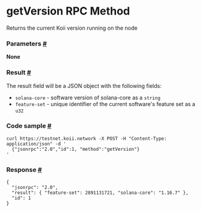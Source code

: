 # getVersion RPC Method 
Returns the current Koii version running on the node

### Parameters [#](#parameters)

**None**

### Result [#](#result)

The result field will be a JSON object with the following fields:

*   `solana-core` - software version of solana-core as a `string`
*   `feature-set` - unique identifier of the current software's feature set as a `u32`

### Code sample [#](#code-sample)

```
curl https://testnet.koii.network -X POST -H "Content-Type: application/json" -d '
  {"jsonrpc":"2.0","id":1, "method":"getVersion"}
'
```


### Response [#](#response)

```
{
  "jsonrpc": "2.0",
  "result": { "feature-set": 2891131721, "solana-core": "1.16.7" },
  "id": 1
}
```
